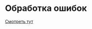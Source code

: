 # Обработка ошибок

[Смотреть тут](https://github.com/unaun0/swift-study/tree/main/swift-basics/15-error-handling)
